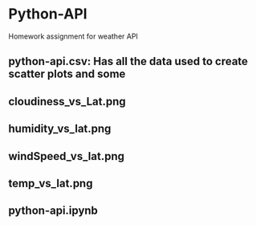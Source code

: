 # Python-API
Homework assignment for weather API

## python-api.csv: Has all the data used to create scatter plots and some
## cloudiness_vs_Lat.png 
## humidity_vs_lat.png
## windSpeed_vs_lat.png
## temp_vs_lat.png
## python-api.ipynb
